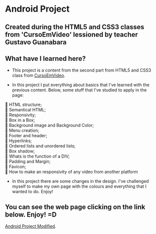 # Android Project
## Created during the HTML5 and CSS3 classes from 'CursoEmVideo' lessioned by teacher Gustavo Guanabara 

## What have I learned here?

- This project is a content from the second part from HTML5 and CSS3 class from <a href="https://www.cursoemvideo.com/curso/curso-html5-e-css3-modulo-2-de-5-40-horas/" target="_blank">CursoEmVideo</a>. 

- In this project I put everything about basics that I've learned with the previous content. Below, some stuff that I've studied to apply in the page: 


:small_blue_diamond: HTML structure;
<br>
:small_blue_diamond: Semantical HTML;
<br>
:small_blue_diamond: Responsivity;
<br>
:small_blue_diamond: Box in a Box;
<br>
:small_blue_diamond: Background image and Background Color; 
<br>
:small_blue_diamond: Menu creation; 
<br>
:small_blue_diamond: Footer and header; 
<br>
:small_blue_diamond: Hyperlinks; 
<br>
:small_blue_diamond: Ordered lists and unordered lists;
<br> 
:small_blue_diamond: Box shadow; 
<br>
:small_blue_diamond: Whats is the function of a DIV;
<br>
:small_blue_diamond: Padding and Margin; 
<br>
:small_blue_diamond: Favicon;
<br>
:small_blue_diamond: How to make an responsivity of any video from another platform



- In this project there are some changes in the design. I've challenged myself to make my own page with the colours and everything that I wanted to do. Enjoy! 


## You can see the web page clicking on the link below. Enjoy! =D

<a href="https://andredelcorso.github.io/projeto-android/first-page.html" target="_blank">Android Project Modified</a>. 